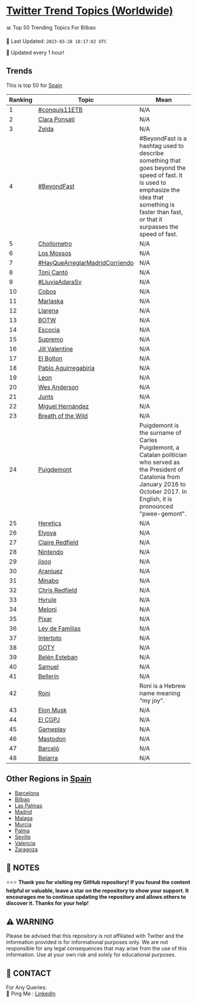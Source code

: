 [Twitter Trend Topics (Worldwide)](https://github.com/ErcinDedeoglu/Twitter-Trend-Topics)
==========


📊 Top 50 Trending Topics For Bilbao

📆 Last Updated: `2023-03-28 18:17:02 UTC`

🔧 Updated every 1 hour!


## Trends

This is top 50 for [Spain](</Spain>)

| Ranking | Topic | Mean |
| ------- | ------------ | ------------ |
| 1 | [#conquis11ETB](http://twitter.com/search?q=%23conquis11ETB) | N/A |
| 2 | [Clara Ponsatí](http://twitter.com/search?q=Clara+Ponsat%c3%ad) | N/A |
| 3 | [Zelda](http://twitter.com/search?q=Zelda) | N/A |
| 4 | [#BeyondFast](http://twitter.com/search?q=%23BeyondFast) | #BeyondFast is a hashtag used to describe something that goes beyond the speed of fast. It is used to emphasize the idea that something is faster than fast, or that it surpasses the speed of fast. |
| 5 | [Chollometro](http://twitter.com/search?q=Chollometro) | N/A |
| 6 | [Los Mossos](http://twitter.com/search?q=Los+Mossos) | N/A |
| 7 | [#HayQueArreglarMadridCorriendo](http://twitter.com/search?q=%23HayQueArreglarMadridCorriendo) | N/A |
| 8 | [Toni Cantó](http://twitter.com/search?q=Toni+Cant%c3%b3) | N/A |
| 9 | [#LluviaAdaraSv](http://twitter.com/search?q=%23LluviaAdaraSv) | N/A |
| 10 | [Cobos](http://twitter.com/search?q=Cobos) | N/A |
| 11 | [Marlaska](http://twitter.com/search?q=Marlaska) | N/A |
| 12 | [Llarena](http://twitter.com/search?q=Llarena) | N/A |
| 13 | [BOTW](http://twitter.com/search?q=BOTW) | N/A |
| 14 | [Escocia](http://twitter.com/search?q=Escocia) | N/A |
| 15 | [Supremo](http://twitter.com/search?q=Supremo) | N/A |
| 16 | [Jill Valentine](http://twitter.com/search?q=Jill+Valentine) | N/A |
| 17 | [El Bolton](http://twitter.com/search?q=El+Bolton) | N/A |
| 18 | [Pablo Aguirregabiria](http://twitter.com/search?q=Pablo+Aguirregabiria) | N/A |
| 19 | [Leon](http://twitter.com/search?q=Leon) | N/A |
| 20 | [Wes Anderson](http://twitter.com/search?q=Wes+Anderson) | N/A |
| 21 | [Junts](http://twitter.com/search?q=Junts) | N/A |
| 22 | [Miguel Hernández](http://twitter.com/search?q=Miguel+Hern%c3%a1ndez) | N/A |
| 23 | [Breath of the Wild](http://twitter.com/search?q=Breath+of+the+Wild) | N/A |
| 24 | [Puigdemont](http://twitter.com/search?q=Puigdemont) | Puigdemont is the surname of Carles Puigdemont, a Catalan politician who served as the President of Catalonia from January 2016 to October 2017. In English, it is pronounced "pwee-gemont". |
| 25 | [Heretics](http://twitter.com/search?q=Heretics) | N/A |
| 26 | [Elyoya](http://twitter.com/search?q=Elyoya) | N/A |
| 27 | [Claire Redfield](http://twitter.com/search?q=Claire+Redfield) | N/A |
| 28 | [Nintendo](http://twitter.com/search?q=Nintendo) | N/A |
| 29 | [jisoo](http://twitter.com/search?q=jisoo) | N/A |
| 30 | [Aranjuez](http://twitter.com/search?q=Aranjuez) | N/A |
| 31 | [Minabo](http://twitter.com/search?q=Minabo) | N/A |
| 32 | [Chris Redfield](http://twitter.com/search?q=Chris+Redfield) | N/A |
| 33 | [Hyrule](http://twitter.com/search?q=Hyrule) | N/A |
| 34 | [Meloni](http://twitter.com/search?q=Meloni) | N/A |
| 35 | [Pixar](http://twitter.com/search?q=Pixar) | N/A |
| 36 | [Ley de Familias](http://twitter.com/search?q=Ley+de+Familias) | N/A |
| 37 | [Intertoto](http://twitter.com/search?q=Intertoto) | N/A |
| 38 | [GOTY](http://twitter.com/search?q=GOTY) | N/A |
| 39 | [Belén Esteban](http://twitter.com/search?q=Bel%c3%a9n+Esteban) | N/A |
| 40 | [Samuel](http://twitter.com/search?q=Samuel) | N/A |
| 41 | [Bellerín](http://twitter.com/search?q=Beller%c3%adn) | N/A |
| 42 | [Roni](http://twitter.com/search?q=Roni) | Roni is a Hebrew name meaning "my joy". |
| 43 | [Elon Musk](http://twitter.com/search?q=Elon+Musk) | N/A |
| 44 | [El CGPJ](http://twitter.com/search?q=El+CGPJ) | N/A |
| 45 | [Gameplay](http://twitter.com/search?q=Gameplay) | N/A |
| 46 | [Mastodon](http://twitter.com/search?q=Mastodon) | N/A |
| 47 | [Barceló](http://twitter.com/search?q=Barcel%c3%b3) | N/A |
| 48 | [Belarra](http://twitter.com/search?q=Belarra) | N/A |



## Other Regions in [Spain](</Spain>)

* [Barcelona](</Spain/Barcelona.md>)
* [Bilbao](</Spain/Bilbao.md>)
* [Las Palmas](</Spain/Las Palmas.md>)
* [Madrid](</Spain/Madrid.md>)
* [Malaga](</Spain/Malaga.md>)
* [Murcia](</Spain/Murcia.md>)
* [Palma](</Spain/Palma.md>)
* [Seville](</Spain/Seville.md>)
* [Valencia](</Spain/Valencia.md>)
* [Zaragoza](</Spain/Zaragoza.md>)



## 📝 NOTES

⭐⭐⭐ **Thank you for visiting my GitHub repository! If you found the content helpful or valuable, leave a star on the repository to show your support. It encourages me to continue updating the repository and allows others to discover it. Thanks for your help!**


## ⚠️ WARNING

Please be advised that this repository is not affiliated with Twitter and the information provided is for informational purposes only. We are not responsible for any legal consequences that may arise from the use of this information. Use at your own risk and solely for educational purposes.


## 📨 CONTACT

 For Any Queries:  
            🏓 Ping Me : [LinkedIn](https://www.linkedin.com/in/ercindedeoglu/)
